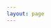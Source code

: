 ```yaml
---
layout: page
---
```


<script setup>
import {
  VPTeamPage,
  VPTeamPageTitle,
  VPTeamMembers
} from 'vitepress/theme'

const members = [
  {
    avatar: 'https://i.ibb.co/c1z55sx/rushil-profile.jpg',
    name: 'Rushil',
    title: 'Team Member',
    links: [
      { icon: 'github', link: 'https://github.com/hyperglass' },
    ]
  },
  {
    avatar: 'https://i.ibb.co/8XGXZHj/stefan-profile.jpg',
    name: 'Stefan',
    title: 'Team Member',
    links: [
    ]
  },
  {
    avatar: 'https://svgshare.com/i/17E4.svg',
    name: 'Hyde',
    title: 'Team Member',
    links: [
    ]
  }
  // Add more members as needed
]

const special_thanks = [
  {
    avatar: 'https://svgshare.com/i/17E4.svg',
    name: 'Joey',
    title: 'Evolution X Lead',
    links: [
      { icon: 'github', link: 'https://github.com/Evolution-XYZ' },
      { icon: 'discord', link: 'https://evolution-x.org/' }
    ]
  },
  // Add more members as needed
]
</script>

<VPTeamPage>
  <VPTeamPageTitle>
    <template #title>
      Our Team
    </template>
    <template #lead>
      Introducing the Member of Gladious
    </template>
  </VPTeamPageTitle>

  <VPTeamMembers
    :members="members"
  />

  <VPTeamPageTitle>
    <template #title>
      Special Thanks
    </template>
    <template #lead>
      Special thanks to these individuals. This project wouldn't have been possible without them.
    </template>
  </VPTeamPageTitle>

  <VPTeamMembers
    :members="special_thanks"
  />
</VPTeamPage>
